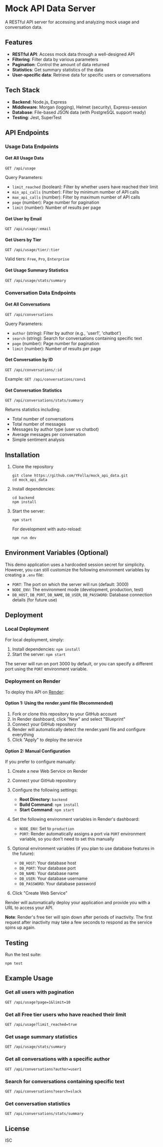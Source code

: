 # Mock API Data Server

A RESTful API server for accessing and analyzing mock usage and conversation data.

## Features

- **RESTful API**: Access mock data through a well-designed API
- **Filtering**: Filter data by various parameters
- **Pagination**: Control the amount of data returned
- **Statistics**: Get summary statistics of the data
- **User-specific data**: Retrieve data for specific users or conversations

## Tech Stack

- **Backend**: Node.js, Express
- **Middleware**: Morgan (logging), Helmet (security), Express-session
- **Database**: File-based JSON data (with PostgreSQL support ready)
- **Testing**: Jest, SuperTest

## API Endpoints

### Usage Data Endpoints

#### Get All Usage Data

```
GET /api/usage
```

Query Parameters:
- `limit_reached` (boolean): Filter by whether users have reached their limit
- `min_api_calls` (number): Filter by minimum number of API calls
- `max_api_calls` (number): Filter by maximum number of API calls
- `page` (number): Page number for pagination
- `limit` (number): Number of results per page

#### Get User by Email

```
GET /api/usage/:email
```

#### Get Users by Tier

```
GET /api/usage/tier/:tier
```

Valid tiers: `Free`, `Pro`, `Enterprise`

#### Get Usage Summary Statistics

```
GET /api/usage/stats/summary
```

### Conversation Data Endpoints

#### Get All Conversations

```
GET /api/conversations
```

Query Parameters:
- `author` (string): Filter by author (e.g., 'user1', 'chatbot')
- `search` (string): Search for conversations containing specific text
- `page` (number): Page number for pagination
- `limit` (number): Number of results per page

#### Get Conversation by ID

```
GET /api/conversations/:id
```

Example: `GET /api/conversations/conv1`

#### Get Conversation Statistics

```
GET /api/conversations/stats/summary
```

Returns statistics including:
- Total number of conversations
- Total number of messages
- Messages by author type (user vs chatbot)
- Average messages per conversation
- Simple sentiment analysis

## Installation

1. Clone the repository
   ```
   git clone https://github.com/YFolla/mock_api_data.git
   cd mock_api_data
   ```

2. Install dependencies:
   ```
   cd backend
   npm install
   ```

3. Start the server:
   ```
   npm start
   ```
   
   For development with auto-reload:
   ```
   npm run dev
   ```

## Environment Variables (Optional)

This demo application uses a hardcoded session secret for simplicity. However, you can still customize the following environment variables by creating a `.env` file:

- `PORT`: The port on which the server will run (default: 3000)
- `NODE_ENV`: The environment mode (development, production, test)
- `DB_HOST`, `DB_PORT`, `DB_NAME`, `DB_USER`, `DB_PASSWORD`: Database connection details (for future use)

## Deployment

### Local Deployment

For local deployment, simply:

1. Install dependencies: `npm install`
2. Start the server: `npm start`

The server will run on port 3000 by default, or you can specify a different port using the `PORT` environment variable.

### Deployment on Render

To deploy this API on [Render](https://render.com):

#### Option 1: Using the render.yaml file (Recommended)

1. Fork or clone this repository to your GitHub account
2. In Render dashboard, click "New" and select "Blueprint"
3. Connect your GitHub repository
4. Render will automatically detect the render.yaml file and configure everything
5. Click "Apply" to deploy the service

#### Option 2: Manual Configuration

If you prefer to configure manually:

1. Create a new Web Service on Render
2. Connect your GitHub repository
3. Configure the following settings:
   - **Root Directory**: `backend`
   - **Build Command**: `npm install`
   - **Start Command**: `npm start`

4. Set the following environment variables in Render's dashboard:
   - `NODE_ENV`: Set to `production`
   - `PORT`: Render automatically assigns a port via `PORT` environment variable, so you don't need to set this manually

5. Optional environment variables (if you plan to use database features in the future):
   - `DB_HOST`: Your database host
   - `DB_PORT`: Your database port
   - `DB_NAME`: Your database name
   - `DB_USER`: Your database username
   - `DB_PASSWORD`: Your database password

6. Click "Create Web Service"

Render will automatically deploy your application and provide you with a URL to access your API.

**Note**: Render's free tier will spin down after periods of inactivity. The first request after inactivity may take a few seconds to respond as the service spins up again.

## Testing

Run the test suite:

```
npm test
```

## Example Usage

### Get all users with pagination

```
GET /api/usage?page=1&limit=10
```

### Get all Free tier users who have reached their limit

```
GET /api/usage?limit_reached=true
```

### Get usage summary statistics

```
GET /api/usage/stats/summary
```

### Get all conversations with a specific author

```
GET /api/conversations?author=user1
```

### Search for conversations containing specific text

```
GET /api/conversations?search=slack
```

### Get conversation statistics

```
GET /api/conversations/stats/summary
```

## License

ISC 
